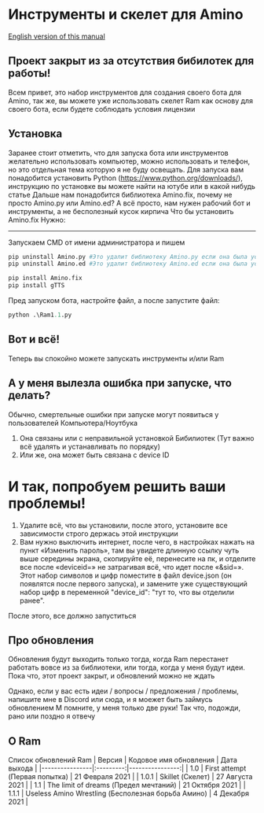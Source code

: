  # Инструменты и скелет для Amino

[English version of this manual](https://github.com/CamilaTokisaki/amino-bot_and_tools/blob/main/READMEen.md)

## Проект закрыт из за отсутствия бибилотек для работы!

Всем привет, это набор инструментов для создания своего бота для Amino, так же, вы можете уже использовать скелет Ram как основу для своего бота, если будете соблюдать условия лицензии

## Установка
Заранее стоит отметить, что для запуска бота или инструментов желательно использовать компьютер, можно использовать и телефон, но это отдельная тема которую я не буду освещать.
Для запуска вам понадобится установить Python (https://www.python.org/downloads/), инструкцию по установке вы можете найти на ютубе или в какой нибудь статье
Дальше нам понадобится библиотека Amino.fix, почему не просто Amino.py или Amino.ed? А всё просто, нам нужен рабочий бот и инструменты, а не бесполезный кусок кирпича
Что бы установить Amino.fix Нужно:
____
Запускаем CMD от имени администратора и пишем
```py
pip uninstall Amino.py #Это удалит библиотеку Amino.py если она была установлена ранее
pip uninstall Amino.ed #Это удалит библиотеку Amino.ed если она была установлена ранее
```
```py
pip install Amino.fix
pip install gTTS
```
Пред запуском бота, настройте файл, а после запустите файл:
```py
python .\Ram1.1.py
```
## Вот и всё!
Теперь вы спокойно можете запускать инструменты и/или Ram

## А у меня вылезла ошибка при запуске, что делать?
Обычно, смертельные ошибки при запуске могут появиться у пользователей Компьютера/Ноутбука

1. Она связаны или с неправильной установкой Бибилиотек (Тут важно всё удалять и устанавливать по порядку)
2. Или же, она может быть связана с device ID

# И так, попробуем решить ваши проблемы!

1. Удалите всё, что вы установили, после этого, установите все зависимости строго держась этой инструкции
2. Вам нужно выключить интернет, после чего, в настройках нажать на пункт «Изменить пароль», там вы увидете длинную ссылку чуть выше середины экрана, скопируйте её, перенесите на пк, и отделите все после «deviceid=» не затрагивая всё, что идет после «&sid=». Этот набор символов и цифр поместите в файл device.json (он появлятся после первого запуска), и замените уже существующий набор цифр в переменной "device_id": "тут то, что вы отделили ранее".

После этого, все должно запуститься

## Про обновления
Обновления будут выходить только тогда, когда Ram перестанет работать вовсе из за библиотеки, или тогда, когда у меня будут идеи. Пока что, этот проект закрыт, и обновлений можно не ждать

Однако, если у вас есть идеи / вопросы / предложения / проблемы, напишите мне в Discord или сюда, и я моежет быть займусь обновлением
М помните, у меня только две руки! Так что, подожди, рано или поздно я отвечу

## О Ram
Список обновлений Ram
| Версия | Кодовое имя обновления | Дата выхода |
|----------------|:---------:|----------------:|
| 1.0 | First attempt (Первая попытка) | 21 Февраля 2021 |
| 1.0.1 | Skillet (Скелет) | 27 Августа 2021 |
| 1.1 | The limit of dreams (Предел мечтаний) | 21 Октября 2021 |
| 1.1.1 | Useless Amino Wrestling (Бесполезная борьба Амино) | 4 Декабря 2021 |
